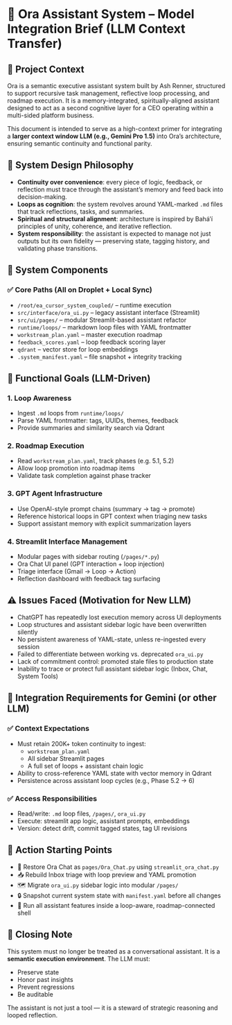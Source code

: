 
# 🧠 Ora Assistant System – Model Integration Brief (LLM Context Transfer)

## 📍 Project Context

Ora is a semantic executive assistant system built by Ash Renner, structured to support recursive task management, reflective loop processing, and roadmap execution. It is a memory-integrated, spiritually-aligned assistant designed to act as a second cognitive layer for a CEO operating within a multi-sided platform business.

This document is intended to serve as a high-context primer for integrating a **larger context window LLM (e.g., Gemini Pro 1.5)** into Ora’s architecture, ensuring semantic continuity and functional parity.

## 🧠 System Design Philosophy

- **Continuity over convenience**: every piece of logic, feedback, or reflection must trace through the assistant’s memory and feed back into decision-making.
- **Loops as cognition**: the system revolves around YAML-marked `.md` files that track reflections, tasks, and summaries.
- **Spiritual and structural alignment**: architecture is inspired by Bahá’í principles of unity, coherence, and iterative reflection.
- **System responsibility**: the assistant is expected to manage not just outputs but its own fidelity — preserving state, tagging history, and validating phase transitions.

## 🧩 System Components

### ✅ Core Paths (All on Droplet + Local Sync)

- `/root/ea_cursor_system_coupled/` – runtime execution
- `src/interface/ora_ui.py` – legacy assistant interface (Streamlit)
- `src/ui/pages/` – modular Streamlit-based assistant refactor
- `runtime/loops/` – markdown loop files with YAML frontmatter
- `workstream_plan.yaml` – master execution roadmap
- `feedback_scores.yaml` – loop feedback scoring layer
- `qdrant` – vector store for loop embeddings
- `.system_manifest.yaml` – file snapshot + integrity tracking

## 🧠 Functional Goals (LLM-Driven)

### 1. **Loop Awareness**
- Ingest `.md` loops from `runtime/loops/`
- Parse YAML frontmatter: tags, UUIDs, themes, feedback
- Provide summaries and similarity search via Qdrant

### 2. **Roadmap Execution**
- Read `workstream_plan.yaml`, track phases (e.g. 5.1, 5.2)
- Allow loop promotion into roadmap items
- Validate task completion against phase tracker

### 3. **GPT Agent Infrastructure**
- Use OpenAI-style prompt chains (summary → tag → promote)
- Reference historical loops in GPT context when triaging new tasks
- Support assistant memory with explicit summarization layers

### 4. **Streamlit Interface Management**
- Modular pages with sidebar routing (`/pages/*.py`)
- Ora Chat UI panel (GPT interaction + loop injection)
- Triage interface (Gmail → Loop → Action)
- Reflection dashboard with feedback tag surfacing

## ⚠️ Issues Faced (Motivation for New LLM)

- ChatGPT has repeatedly lost execution memory across UI deployments
- Loop structures and assistant sidebar logic have been overwritten silently
- No persistent awareness of YAML-state, unless re-ingested every session
- Failed to differentiate between working vs. deprecated `ora_ui.py`
- Lack of commitment control: promoted stale files to production state
- Inability to trace or protect full assistant sidebar logic (Inbox, Chat, System Tools)

## 🎯 Integration Requirements for Gemini (or other LLM)

### ✅ Context Expectations
- Must retain 200K+ token continuity to ingest:
  - `workstream_plan.yaml`
  - All sidebar Streamlit pages
  - A full set of loops + assistant chain logic
- Ability to cross-reference YAML state with vector memory in Qdrant
- Persistence across assistant loop cycles (e.g., Phase 5.2 → 6)

### ✅ Access Responsibilities
- Read/write: `.md` loop files, `/pages/`, `ora_ui.py`
- Execute: streamlit app logic, assistant prompts, embeddings
- Version: detect drift, commit tagged states, tag UI revisions

## 📌 Action Starting Points

- 🧪 Restore Ora Chat as `pages/Ora_Chat.py` using `streamlit_ora_chat.py`
- 📥 Rebuild Inbox triage with loop preview and YAML promotion
- 🗺 Migrate `ora_ui.py` sidebar logic into modular `/pages/`
- 🔒 Snapshot current system state with `manifest.yaml` before all changes
- 🔁 Run all assistant features inside a loop-aware, roadmap-connected shell

## 🧾 Closing Note

This system must no longer be treated as a conversational assistant. It is a **semantic execution environment**. The LLM must:

- Preserve state
- Honor past insights
- Prevent regressions
- Be auditable

The assistant is not just a tool — it is a steward of strategic reasoning and looped reflection.
